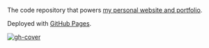 The code repository that powers [my personal website and portfolio](https://a-polo505.github.io/alinapolozhai/).

Deployed with [GitHub Pages](https://pages.github.com).

[![gh-cover](https://user-images.githubusercontent.com/23198484/229521877-7ac8ad66-5db7-4777-a575-b2b89dd646a5.png)](https://a-polo505.github.io/alinapolozhai/)
